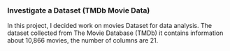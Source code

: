 ### Investigate a Dataset (TMDb Movie Data)




In this project, I decided work on movies Dataset for data analysis. 
The dataset collected from The Movie Database (TMDb) it contains information about 10,866 movies, the number of columns are 21.
